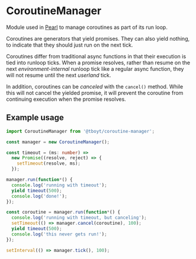 # CoroutineManager

Module used in [Pearl](https://github.com/thomasboyt/pearl) to manage coroutines as part of its run loop.

Coroutines are generators that yield promises. They can also yield nothing, to indicate that they should just run on the next tick.

Coroutines differ from traditional async functions in that their execution is tied into runloop ticks. When a promise resolves, rather than resume on the next _environment-internal_ runloop tick like a regular async function, they will not resume until the next _userland_ tick.

In addition, coroutines can be *canceled* with the `cancel()` method. While this will not cancel the yielded promise, it will prevent the coroutine from continuing execution when the promise resolves.

## Example usage

```ts
import CoroutineManager from '@tboyt/coroutine-manager';

const manager = new CoroutineManager();

const timeout = (ms: number) =>
  new Promise((resolve, reject) => {
    setTimeout(resolve, ms);
  });

manager.run(function*() {
  console.log('running with timeout');
  yield timeout(500);
  console.log('done!');
});

const coroutine = manager.run(function*() {
  console.log('running with timeout, but canceling');
  setTimeout(() => manager.cancel(coroutine), 100);
  yield timeout(500);
  console.log('this never gets run!');
});

setInterval(() => manager.tick(), 100);
```